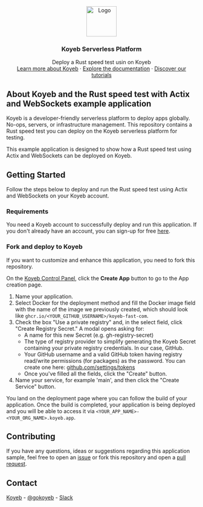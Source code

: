 <div align="center">
  <a href="https://koyeb.com">
    <img src="https://www.koyeb.com/static/images/icons/koyeb.svg" alt="Logo" width="80" height="80">
  </a>
  <h3 align="center">Koyeb Serverless Platform</h3>
  <p align="center">
    Deploy a Rust speed test usin on Koyeb
    <br />
    <a href="https://koyeb.com">Learn more about Koyeb</a>
    ·
    <a href="https://koyeb.com/docs">Explore the documentation</a>
    ·
    <a href="https://koyeb.com/tutorials">Discover our tutorials</a>
  </p>
</div>


## About Koyeb and the Rust speed test with Actix and WebSockets example application

Koyeb is a developer-friendly serverless platform to deploy apps globally. No-ops, servers, or infrastructure management.
This repository contains a Rust speed test you can deploy on the Koyeb serverless platform for testing.

This example application is designed to show how a Rust speed test using Actix and WebSockets can be deployed on Koyeb.

## Getting Started

Follow the steps below to deploy and run the Rust speed test using Actix and WebSockets on your Koyeb account.

### Requirements

You need a Koyeb account to successfully deploy and run this application. If you don't already have an account, you can sign-up for free [here](https://app.koyeb.com/auth/signup).

### Fork and deploy to Koyeb

If you want to customize and enhance this application, you need to fork this repository.

On the [Koyeb Control Panel](//app.koyeb.com/apps), click the **Create App** button to go to the App creation page.

1. Name your application.
2. Select Docker for the deployment method and fill the Docker image field with the name of the image we previously created, which should look like `ghcr.io/<YOUR_GITHUB_USERNAME>/koyeb-fast-com`.
3. Check the box "Use a private registry" and, in the select field, click "Create Registry Secret." A modal opens asking for:
    -   A name for this new Secret (e.g. gh-registry-secret)
    -   The type of registry provider to simplify generating the Koyeb Secret containing your private registry credentials. In our case, GitHub.
    -   Your GitHub username and a valid GitHub token having registry read/write permissions (for packages) as the password. You can create one here: [github.com/settings/tokens](https://github.com/settings/tokens)
    -   Once you've filled all the fields, click the "Create" button.
4. Name your service, for example 'main', and then click the "Create Service" button. 

You land on the deployment page where you can follow the build of your application. Once the build is completed, your application is being deployed and you will be able to access it via `<YOUR_APP_NAME>-<YOUR_ORG_NAME>.koyeb.app`.

## Contributing

If you have any questions, ideas or suggestions regarding this application sample, feel free to open an [issue](//github.com/koyeb/example-apollo-grapqhl-server-with-mongodb-atlas/issues) or fork this repository and open a [pull request](//github.com/koyeb/example-apollo-grapqhl-server-with-mongodb-atlas/pulls).

## Contact

[Koyeb](https://www.koyeb.com) - [@gokoyeb](https://twitter.com/gokoyeb) - [Slack](http://slack.koyeb.com/)

